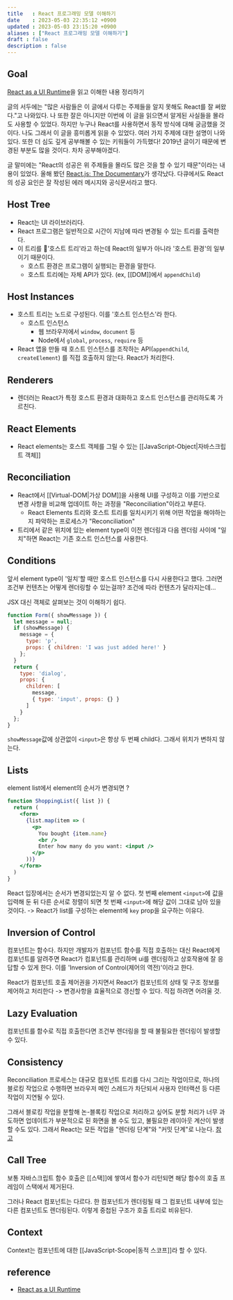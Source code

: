 ```yaml
---
title   : React 프로그래밍 모델 이해하기 
date    : 2023-05-03 22:35:12 +0900
updated : 2023-05-03 23:15:20 +0900
aliases : ["React 프로그래밍 모델 이해하기"]
draft : false
description : false
---
```


## Goal
[React as a UI Runtime](https://overreacted.io/react-as-a-ui-runtime/)을 읽고 이해한 내용 정리하기


글의 서두에는 "많은 사람들은 이 글에서 다루는 주제들을 알지 못해도 React를 잘 써왔다."고 나와있다. 나 또한 잘은 아니지만 이번에 이 글을 읽으면서 알게된 사실들을 몰라도 사용할 수 있었다. 하지만 누구나 React를 사용하면서 동작 방식에 대해 궁금했을 것이다. 나도 그래서 이 글을 흥미롭게 읽을 수 있었다. 여러 가지 주제에 대한 설명이 나와있다. 또한 더 심도 깊게 공부해볼 수 있는 키워들이 가득했다! 2019년 글이기 때문에 변경된 부분도 많을 것이다. 차차 공부해야겠다.

글 말미에는 "React의 성공은 위 주제들을 몰라도 많은 것을 할 수 있기 때문"이라는 내용이 있었다. 올해 봤던 [React.js: The Documentary](https://www.youtube.com/watch?v=8pDqJVdNa44)가 생각났다. 다큐에서도 React의 성공 요인은 잘 작성된 에러 메시지와 공식문서라고 했다.


## Host Tree
- React는 UI 라이브러리다.
- React 프로그램은 일반적으로 시간이 지남에 따라 변경될 수 있는 트리를 출력한다.
- 이 트리를 '호스트 트리'라고 하는데 React의 일부가 아니라 '호스트 환경'의 일부이기 때문이다.
	- 호스트 환경은 프로그램이 실행되는 환경을 말한다.
	- 호스트 트리에는 자체 API가 있다. (ex, [[DOM]]에서 `appendChild`)


## Host Instances
- 호스트 트리는 노드로 구성된다. 이를 '호스트 인스턴스'라 한다.
	- 호스트 인스턴스
		- 웹 브라우저에서 `window`, `document` 등
		- Node에서 `global`, `process`, `require` 등
- React 앱을 만들 때 호스트 인스턴스를 조작하는 API(`appendChild`, `createElement`) 를 직접 호출하지 않는다. React가 처리한다.

## Renderers
- 렌더러는 React가 특정 호스트 환경과 대화하고 호스트 인스턴스를 관리하도록 가르친다. 

## React Elements
- React elements는 호스트 객체를 그릴 수 있는 [[JavaScript-Object|자바스크립트 객체]]

## Reconciliation
- React에서 [[Virtual-DOM|가상 DOM]]을 사용해 UI를 구성하고 이를 기반으로 변경 사항을 비교해 업데이트 하는 과정을 "Reconciliation"이라고 부른다.
	- React Elements 트리와 호스트 트리를 일치시키기 위해 어떤 작업을 해야하는지 파악하는 프로세스가 "Reconciliation"
- 트리에서 같은 위치에 있는 element type이 이전 렌더링과 다음 렌더링 사이에 "일치"하면 React는 기존 호스트 인스턴스를 사용한다.

## Conditions

앞서 element type이 '일치'할 때만 호스트 인스턴스를 다시 사용한다고 했다. 그러면 조건부 컨텐츠는 어떻게 렌더링할 수 있는걸까? 조건에 따라 컨텐츠가 달라지는데...

JSX 대신 객체로 살펴보는 것이 이해하기 쉽다.
```js
function Form({ showMessage }) {
  let message = null;
  if (showMessage) {
    message = {
      type: 'p',
      props: { children: 'I was just added here!' }
    };
  }
  return {
    type: 'dialog',
    props: {
      children: [
        message,
        { type: 'input', props: {} }
      ]
    }
  };
}
```

`showMessage`값에 상관없이 `<input>`은 항상 두 번째 child다. 그래서 위치가 변하지 않는다.

## Lists

element list에서 element의 순서가 변경되면 ? 
```jsx
function ShoppingList({ list }) {
  return (
    <form>
      {list.map(item => (
        <p>
          You bought {item.name}
          <br />
          Enter how many do you want: <input />
        </p>
      ))}
    </form>
  )
}
```
React 입장에서는 순서가 변경되었는지 알 수 없다.
첫 번째 element `<input>`에 값을 입력해 둔 뒤 다른 순서로 정렬이 되면 첫 번째 `<input>`에 해당 값이 그대로 남아 있을 것이다. 
-> React가 list를 구성하는 element에 `key` prop을 요구하는 이유다.

## Inversion of Control

컴포넌트는 함수다.
하지만 개발자가 컴포넌트 함수를 직접 호출하는 대신 React에게 컴포넌트를 알려주면 React가 컴포넌트를 관리하며 ui를 렌더링하고 상호작용에 잘 응답할 수 있게 한다. 이를 'Inversion of Control(제어의 역전)'이라고 한다. 

React가 컴포넌트 호출 제어권을 가지면서 React가 컴포넌트의 상태 및 구조 정보를 제어하고 처리한다 -> 변경사항을 효율적으로 갱신할 수 있다. 직접 하려면 어려울 것.


## Lazy Evaluation

컴포넌트를 함수로 직접 호출한다면 조건부 렌더링을 할 때 불필요한 렌더링이 발생할 수 있다. 

## Consistency

Reconciliation 프로세스는 대규모 컴포넌트 트리를 다시 그리는 작업이므로, 하나의 블로킹 작업으로 수행하면 브라우저 메인 스레드가 차단되서 사용자 인터랙션 등 다른 작업이 지연될 수 있다.

그래서 블로킹 작업을 분할해 논-블록킹 작업으로 처리하고 싶어도 분할 처리가 너무 과도하면 업데이트가 부분적으로 된 화면을 볼 수도 있고, 불필요한 레이아웃 계산이 발생할 수도 있다. 그래서 React는 모든 작업을 "렌더링 단계"와 "커밋 단계"로 나눈다.
[참고](https://react.dev/learn/render-and-commit)


## Call Tree

보통 자바스크립트 함수 호출은 [[스택]]에 쌓여서 함수가 리턴되면 해당 함수의 호출 프레임이 스택에서 제거된다.

그러나 React 컴포넌트는 다르다. 한 컴포넌트가 렌더링될 때 그 컴포넌트 내부에 있는 다른 컴포넌트도 렌더링된다. 이렇게 중첩된 구조가 호출 트리로 비유된다.


## Context

Context는 컴포넌트에 대한 [[JavaScript-Scope|동적 스코프]]라 할 수 있다.


## reference
- [React as a UI Runtime](https://overreacted.io/react-as-a-ui-runtime/)


